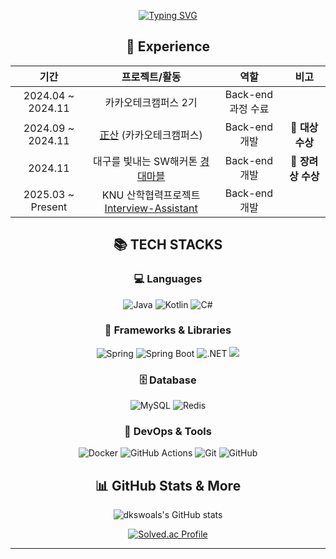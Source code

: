 <div align="center">
  
[![Typing SVG](https://readme-typing-svg.demolab.com?font=Fira+Code&size=22&duration=3000&pause=1000&color=36BCF7&center=true&vCenter=true&width=435&lines=Hi+there!+👋+I'm+a+Backend+Developer;Building+the+future+with+code+💻;Always+learning,+always+growing+🚀)](https://git.io/typing-svg)
  
</div>

<div align="center">
  
## 💼 Experience

| 기간 | 프로젝트/활동 | 역할 | 비고 |
|:---:|:---:|:---:|:---:|
| 2024.04 ~ 2024.11 | 카카오테크캠퍼스 2기 | Back-end 과정 수료 |   |
| 2024.09 ~ 2024.11 | [正산](https://github.com/kakao-tech-campus-2nd-step3/Team23_BE) (카카오테크캠퍼스) | Back-end 개발 | 🥇 **대상 수상** |
| 2024.11 | 대구를 빛내는 SW해커톤 [경대마블](https://github.com/commercial-game-service/BackEnd) | Back-end 개발 | 🥉 **장려상 수상** |
| 2025.03 ~ Present | KNU 산학협력프로젝트  [Interview-Assistant](https://github.com/knu-Capstone2025/Capstone-Interview-Assistant) | Back-end 개발 |  |

</div>


<div align="center">

## 📚 TECH STACKS

### 💻 Languages
![Java](https://img.shields.io/badge/java-%23ED8B00.svg?style=for-the-badge&logo=openjdk&logoColor=white)
![Kotlin](https://img.shields.io/badge/kotlin-%237F52FF.svg?style=for-the-badge&logo=kotlin&logoColor=white)
![C#](https://img.shields.io/badge/c%23-%23239120.svg?style=for-the-badge&logo=csharp&logoColor=white)

### 🚀 Frameworks & Libraries
![Spring](https://img.shields.io/badge/spring-%236DB33F.svg?style=for-the-badge&logo=spring&logoColor=white)
![Spring Boot](https://img.shields.io/badge/spring%20boot-%236DB33F.svg?style=for-the-badge&logo=springboot&logoColor=white)
![.NET](https://img.shields.io/badge/.NET-5C2D91?style=for-the-badge&logo=.net&logoColor=white)
<img src="https://img.shields.io/badge/Semantic%20Kernel-0078D4?style=for-the-badge&logo=microsoft&logoColor=white">

### 🗄️ Database
![MySQL](https://img.shields.io/badge/mysql-4479A1.svg?style=for-the-badge&logo=mysql&logoColor=white)
![Redis](https://img.shields.io/badge/redis-%23DD0031.svg?style=for-the-badge&logo=redis&logoColor=white)

### 🔧 DevOps & Tools
![Docker](https://img.shields.io/badge/docker-%230db7ed.svg?style=for-the-badge&logo=docker&logoColor=white)
![GitHub Actions](https://img.shields.io/badge/github%20actions-%232671E5.svg?style=for-the-badge&logo=githubactions&logoColor=white)
![Git](https://img.shields.io/badge/git-%23F05033.svg?style=for-the-badge&logo=git&logoColor=white)
![GitHub](https://img.shields.io/badge/github-%23121011.svg?style=for-the-badge&logo=github&logoColor=white)
</div>



<div align="center">

## 📊 GitHub Stats & More

![dkswoals's GitHub stats](https://github-readme-stats.vercel.app/api?username=dkswoals&show_icons=true&theme=tokyonight&hide_border=true)

[![Solved.ac Profile](http://mazassumnida.wtf/api/v2/generate_badge?boj=7244sy)](https://solved.ac/7244sy)

</div>

---
